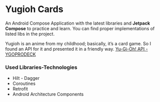 # Yugioh Cards

An Android Compose Application with the latest libraries and **Jetpack Compose** to practice and learn.
You can find proper implementations of listed libs in the project.

Yugioh is an anime from my childhood; basically, it’s a card game. So I found an API for it and presented it in a friendly way.
[Yu-Gi-Oh! API - YGOPRODECK](https://db.ygoprodeck.com/api-guide/)


### Used Libraries-Technologies

- Hilt - Dagger
- Coroutines
- Retrofit
- Android Architecture Components
